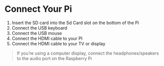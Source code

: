 # Connect Your Pi

1. Insert the SD card into the Sd Card slot on the bottom of the Pi
1. Connect the USB keyboard
1. Connect the USB mouse
1. Connect the HDMI cable to your PI
1. Connect the HDMI cable to your TV or display

> If you’re using a computer display, connect the headphones/speakers to the audio port on the Raspberry Pi
